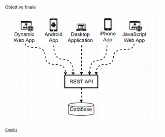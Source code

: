 Obiettivo finale

![](slides/libellula-web/img/rest-api-1.png)

<small>
    <a href="https://happycoding.io/tutorials/java-server/rest-api" target="_blank">
        Credits
    </a>
</small>


<aside class="notes">
</aside>
